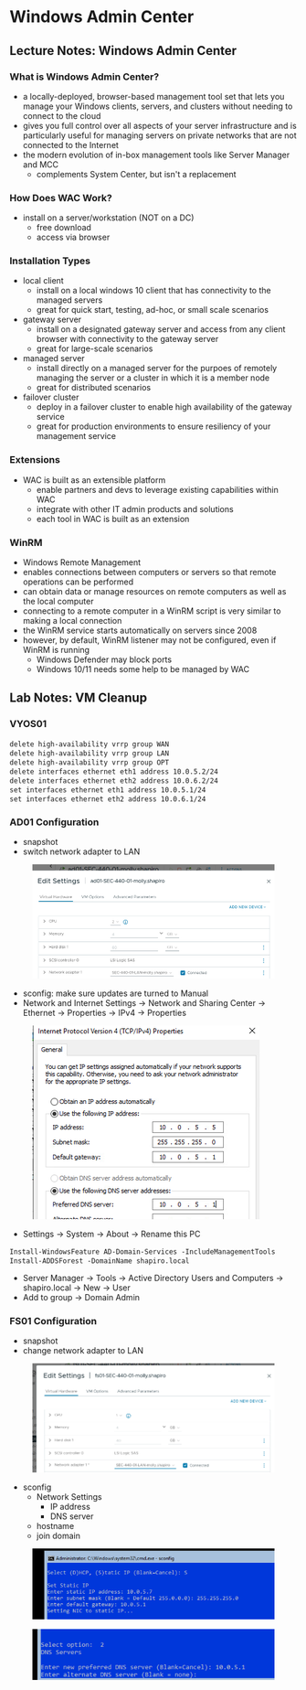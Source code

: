 # Windows Admin Center

## Lecture Notes: Windows Admin Center

### What is Windows Admin Center?

* a locally-deployed, browser-based management tool set that lets you manage your Windows clients, servers, and clusters without needing to connect to the cloud
* gives you full control over all aspects of your server infrastructure and is particularly useful for managing servers on private networks that are not connected to the Internet
* the modern evolution of in-box management tools like Server Manager and MCC
  * complements System Center, but isn't a replacement

### How Does WAC Work?

* install on a server/workstation (NOT on a DC)
  * free download
  * access via browser

### Installation Types

* local client
  * install on a local windows 10 client that has connectivity to the managed servers
  * great for quick start, testing, ad-hoc, or small scale scenarios
* gateway server
  * install on a designated gateway server and access from any client browser with connectivity to the gateway server
  * great for large-scale scenarios
* managed server
  * install directly on a managed server for the purpoes of remotely managing the server or a cluster in which it is a member node
  * great for distributed scenarios
* failover cluster
  * deploy in a failover cluster to enable high availability of the gateway service
  * great for production environments to ensure resiliency of your management service

### Extensions

* WAC is built as an extensible platform
  * enable partners and devs to leverage existing capabilities within WAC
  * integrate with other IT admin products and solutions
  * each tool in WAC is built as an extension

### WinRM

* Windows Remote Management
* enables connections between computers or servers so that remote operations can be performed
* can obtain data or manage resources on remote computers as well as the local computer
* connecting to a remote computer in a WinRM script is very similar to making a local connection
* the WinRM service starts automatically on servers since 2008
* however, by default, WinRM listener may not be configured, even if WinRM is running
  * Windows Defender may block ports
  * Windows 10/11 needs some help to be managed by WAC

## Lab Notes: VM Cleanup

### VYOS01

```
delete high-availability vrrp group WAN
delete high-availability vrrp group LAN
delete high-availability vrrp group OPT
delete interfaces ethernet eth1 address 10.0.5.2/24
delete interfaces ethernet eth2 address 10.0.6.2/24
set interfaces ethernet eth1 address 10.0.5.1/24
set interfaces ethernet eth2 address 10.0.6.1/24
```

### AD01 Configuration

* snapshot
* switch network adapter to LAN

<figure><img src=".gitbook/assets/{2B31BE9E-F6CD-4CD4-8780-82DAD97F5887}.png" alt=""><figcaption></figcaption></figure>

* sconfig: make sure updates are turned to Manual
* Network and Internet Settings -> Network and Sharing Center -> Ethernet -> Properties -> IPv4 -> Properties

<figure><img src=".gitbook/assets/{339DCEF2-6E84-44FF-B69F-649469FAB876}.png" alt=""><figcaption></figcaption></figure>

* Settings -> System -> About -> Rename this PC

```
Install-WindowsFeature AD-Domain-Services -IncludeManagementTools
Install-ADDSForest -DomainName shapiro.local
```

* Server Manager -> Tools -> Active Directory Users and Computers -> shapiro.local -> New -> User
* Add to group -> Domain Admin

### FS01 Configuration

* snapshot
* change network adapter to LAN

<figure><img src=".gitbook/assets/{29E7A969-F5A4-4CB5-835F-89A186693232}.png" alt=""><figcaption></figcaption></figure>

* sconfig
  * Network Settings
    * IP address
    * DNS server
  * hostname
  * join domain

<figure><img src=".gitbook/assets/{744CEB1B-F8B7-421C-99EC-2213B59CDFFA}.png" alt=""><figcaption></figcaption></figure>

<figure><img src=".gitbook/assets/{3D1B9119-E24F-443D-807F-60D5C05B88D5}.png" alt=""><figcaption></figcaption></figure>

